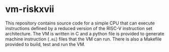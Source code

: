 # vm-riskxvii
This repository contains source code for a simple CPU that can execute instructions defined by a reduced version of the RISC-V instruction set architecture. The VM is written in C and a python file is provided to generate machine instruction (```.mi```) files that the VM can run. There is also a Makefile provided to build, test and run the VM.

